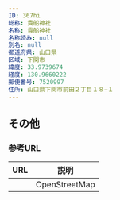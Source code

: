 ```yaml
---
ID: 367hi
総称: 貴船神社
名称: 貴船神社
名称読み: null
別名: null
都道府県: 山口県
区域: 下関市
緯度: 33.9739674
経度: 130.9660222
郵便番号: 7520997
住所: 山口県下関市前田２丁目１８−１
---
```


## その他

### 参考URL

| URL | 説明          |
| --- | ------------- |
|     | OpenStreetMap |
